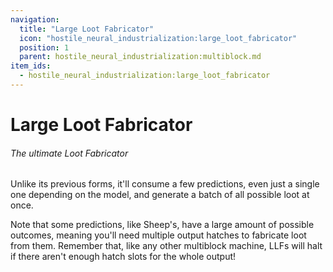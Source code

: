 ```yaml
---
navigation:
  title: "Large Loot Fabricator"
  icon: "hostile_neural_industrialization:large_loot_fabricator"
  position: 1
  parent: hostile_neural_industrialization:multiblock.md
item_ids:
  - hostile_neural_industrialization:large_loot_fabricator
---
```


# Large Loot Fabricator
###### *The ultimate Loot Fabricator*


<GameScene zoom="2" interactive={true} fullWidth={true}>
    <MultiblockShape controller="hostile_neural_industrialization:large_loot_fabricator" />
</GameScene>

Unlike its previous forms, it'll consume a few predictions, even just a single one depending on the model, and generate a batch of all possible loot at once.

<Recipe id="hostile_neural_industrialization:machine/large_loot_fabricator" />

Note that some predictions, like Sheep's, have a large amount of possible outcomes, meaning you'll need multiple output hatches to fabricate loot from them. Remember that, like any other multiblock machine, LLFs will halt if there aren't enough hatch slots for the whole output!






